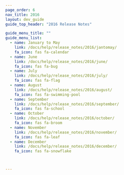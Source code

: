 ```yaml
---
page_order: 6
nav_title: 2016
layout: dev_guide
guide_top_header: "2016 Release Notes"

guide_menu_title: ""
guide_menu_list:
  - name: January to May
    link: /docs/help/release_notes/2016/jantomay/
    fa_icon: fas fa-calendar
  - name: June
    link: /docs/help/release_notes/2016/june/
    fa_icon: fas fa-bug
  - name: July
    link: /docs/help/release_notes/2016/july/
    fa_icon: fas fa-flag
  - name: August
    link: /docs/help/release_notes/2016/august/
    fa_icon: fas fa-swimming-pool
  - name: September
    link: /docs/help/release_notes/2016/september/
    fa_icon: fas fa-school
  - name: October
    link: /docs/help/release_notes/2016/october/
    fa_icon: fas fa-broom
  - name: November
    link: /docs/help/release_notes/2016/november/
    fa_icon: fas fa-leaf
  - name: December
    link: /docs/help/release_notes/2016/december/
    fa_icon: fas fa-snowflake



---
```


